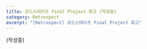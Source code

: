 ```yaml
---
title: 코드스테이츠 Final Project 회고 (작성중)
category: Retrospect
excerpt: "[Retrospect] 코드스테이츠 Final Project 회고"
---
```


(작성중)
